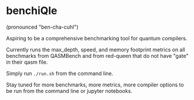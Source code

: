# benchiQle
(pronounced "ben-cha-cuhl")

Aspiring to be a comprehensive benchmarking tool for quantum compilers.

Currently runs the max_depth, speed, and memory footprint metrics on all benchmarks from QASMBench and from red-queen that do not have "gate" in their qasm file.

Simply run `./run.sh` from the command line. 

Stay tuned for more benchmarks, more metrics, more compiler options to be run from the command line or jupyter notebooks.
